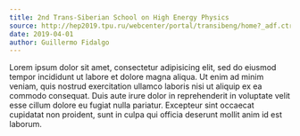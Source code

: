 ```yaml
---
title: 2nd Trans-Siberian School on High Energy Physics
source: http://hep2019.tpu.ru/webcenter/portal/transibeng/home?_adf.ctrl-state=vcg8rk92x_4
date: 2019-04-01
author: Guillermo Fidalgo
---
```

Lorem ipsum dolor sit amet, consectetur adipisicing elit, sed do eiusmod tempor incididunt ut labore et dolore magna aliqua. Ut enim ad minim veniam, quis nostrud exercitation ullamco laboris nisi ut aliquip ex ea commodo consequat. Duis aute irure dolor in reprehenderit in voluptate velit esse cillum dolore eu fugiat nulla pariatur. Excepteur sint occaecat cupidatat non proident, sunt in culpa qui officia deserunt mollit anim id est laborum.
